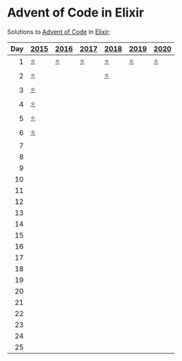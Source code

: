 # Advent of Code in Elixir

Solutions to [Advent of Code](https://adventofcode.com/) in [Elixir](https://elixir-lang.org/):

|   Day | [2015](lib/2015)                                         | [2016](lib/2016)                        | [2017](lib/2017)                  | [2018](lib/2018)                              | [2019](lib/2019)                                     | [2020](lib/2020)                |
|------:|:---------------------------------------------------------|:----------------------------------------|:----------------------------------|:----------------------------------------------|:-----------------------------------------------------|:--------------------------------|
|     1 | [⭐](lib/2015/01_not_quite_lisp)                         | [⭐](lib/2016/01_no_time_for_a_taxicab) | [⭐](lib/2017/01_inverse_captcha) | [⭐](lib/2018/01_chronal_calibration)         | [⭐](lib/2019/01_the_tyranny_of_the_rocket_equation) | [⭐](lib/2020/01_report_repair) |
|     2 | [⭐](lib/2015/02_i_was_told_there_would_be_no_math)      |                                         |                                   | [⭐](lib/2018/02_inventory_management_system) |                                                      |                                 |
|     3 | [⭐](lib/2015/03_perfectly_spherical_houses_in_a_vacuum) |                                         |                                   |                                               |                                                      |                                 |
|     4 | [⭐](lib/2015/04_the_ideal_stocking_stuffer)             |                                         |                                   |                                               |                                                      |                                 |
|     5 | [⭐](lib/2015/05_doesnt_he_have_intern-elves_for_this)   |                                         |                                   |                                               |                                                      |                                 |
|     6 | [⭐](lib/2015/06_probably_a_fire_hazard)                 |                                         |                                   |                                               |                                                      |                                 |
|     7 |                                                          |                                         |                                   |                                               |                                                      |                                 |
|     8 |                                                          |                                         |                                   |                                               |                                                      |                                 |
|     9 |                                                          |                                         |                                   |                                               |                                                      |                                 |
|    10 |                                                          |                                         |                                   |                                               |                                                      |                                 |
|    11 |                                                          |                                         |                                   |                                               |                                                      |                                 |
|    12 |                                                          |                                         |                                   |                                               |                                                      |                                 |
|    13 |                                                          |                                         |                                   |                                               |                                                      |                                 |
|    14 |                                                          |                                         |                                   |                                               |                                                      |                                 |
|    15 |                                                          |                                         |                                   |                                               |                                                      |                                 |
|    16 |                                                          |                                         |                                   |                                               |                                                      |                                 |
|    17 |                                                          |                                         |                                   |                                               |                                                      |                                 |
|    18 |                                                          |                                         |                                   |                                               |                                                      |                                 |
|    19 |                                                          |                                         |                                   |                                               |                                                      |                                 |
|    20 |                                                          |                                         |                                   |                                               |                                                      |                                 |
|    21 |                                                          |                                         |                                   |                                               |                                                      |                                 |
|    22 |                                                          |                                         |                                   |                                               |                                                      |                                 |
|    23 |                                                          |                                         |                                   |                                               |                                                      |                                 |
|    24 |                                                          |                                         |                                   |                                               |                                                      |                                 |
|    25 |                                                          |                                         |                                   |                                               |                                                      |                                 |
